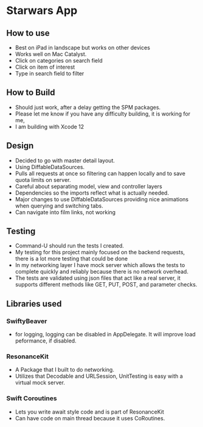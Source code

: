 
# Starwars App

## How to use
- Best on iPad in landscape but works on other devices
- Works well on Mac Catalyst. 
- Click on categories on search field
- Click on item of interest
- Type in search field to filter

## How to Build
- Should just work, after a delay getting the SPM packages. 
- Please let me know if you have any difficulty building, it is working for me,
- I am building with Xcode 12

## Design
- Decided to go with master detail layout.
- Using DiffableDataSources. 
- Pulls all requests at once so filtering can happen locally and to save quota limits on server.
- Careful about separating model, view and controller layers
- Dependencies so the imports reflect what is actually needed. 
- Major changes to use DiffableDataSources providing nice animations when querying and switching tabs.
- Can navigate into film links, not working

## Testing
- Command-U should run the tests I created. 
- My testing for this project mainly focused on the backend requests, there is a lot more testing that could be done
- In my networking layer I have mock server which allows the tests to complete quickly and reliably because there is no network overhead.
- The tests are validated using json files that act like a real server, it supports different methods like GET, PUT, POST, and parameter checks. 

## Libraries used
### SwiftyBeaver 
- for logging, logging can be disabled in AppDelegate. It will improve load peformance, if disabled. 

### ResonanceKit
- A Package that I built to do networking. 
- Utilizes that Decodable and URLSession, UnitTesting is easy with a virtual mock server.

### Swift Coroutines
- Lets you write await style code and is part of ResonanceKit
- Can have code on main thread because it uses CoRoutines. 
